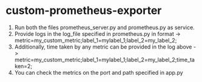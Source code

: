 # custom-prometheus-exporter
1. Run both the files prometheus_server.py and prometheus.py as service.
2. Provide logs in the log_file specified in prometheus.py in format -> metric=my_custom_metric;label_1=mylabel_1;label_2=my_label_2;
3. Additionally, time taken by any metric can be provided in the log above -> metric=my_custom_metric;label_1=mylabel_1;label_2=my_label_2;time_taken=2;
4. You can check the metrics on the port and path specified in app.py

